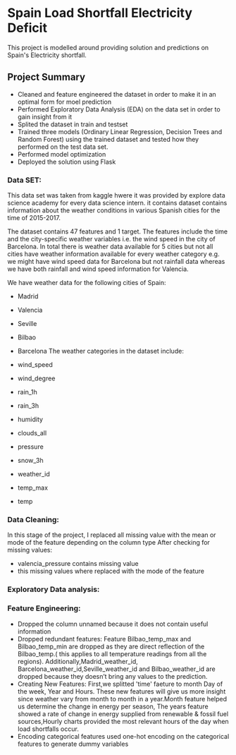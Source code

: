 # Spain Load Shortfall Electricity Deficit
This project is modelled around providing solution and predictions on Spain's Electricity shortfall. 
## Project Summary
- Cleaned and feature engineered the dataset in order to make it in an optimal form for moel prediction 
- Performed Exploratory Data Analysis (EDA) on the data set in order to gain insight from it
- Splited the dataset in train and testset
- Trained three models (Ordinary Linear Regression, Decision Trees and Random Forest) using the trained dataset and tested how they performed on the test data set.
- Performed model optimization
- Deployed the solution using Flask
### Data SET:
This data set was taken from kaggle hwere it was provided by explore data science academy for every data science intern. it contains dataset contains information about the weather conditions in various Spanish cities for the time of 2015-2017.

The dataset contains 47 features and 1 target. The features include the time and the city-specific weather variables i.e. the wind speed in the city of Barcelona. In total there is weather data available for 5 cities but not all cities have weather information available for every weather category e.g. we might have wind speed data for Barcelona but not rainfall data whereas we have both rainfall and wind speed information for Valencia.

We have weather data for the following cities of Spain:

- Madrid
- Valencia
- Seville
- Bilbao
- Barcelona
The weather categories in the dataset include:

- wind_speed
- wind_degree
- rain_1h
- rain_3h
- humidity
- clouds_all
- pressure
- snow_3h
- weather_id
- temp_max
- temp 

### Data Cleaning:
In this stage of the project, I replaced all missing value with the mean or mode of the feature depending on the column type
After checking for missing values: 
- valencia_pressure contains missing value
- this missing values where replaced with the mode of the feature
### Exploratory Data analysis: 

### Feature Engineering: 
- Dropped the column unnamed because it does not contain useful information
- Dropped redundant features: Feature Bilbao_temp_max and Bilbao_temp_min are dropped as they are direct reflection of the Bilbao_temp.( this applies to all temperature readings from all the regions). Additionally,Madrid_weather_id, Barcelona_weather_id,Seville_weather_id and Bilbao_weather_id are dropped because they doesn’t bring any values to the prediction.
- Creating New Features: First,we splitted 'time' faeture  to month Day of the week, Year and Hours. These new features will give us more insight since weather vary from month to month in a year.Month feature helped us determine the change in energy per season, The years feature showed a rate of change in energy supplied from renewable & fossil fuel sources,Hourly charts provided the most relevant hours of the day when load shortfalls occur.
- Encoding categorical features
used  one-hot encoding on the categorical features  to generate dummy variables
